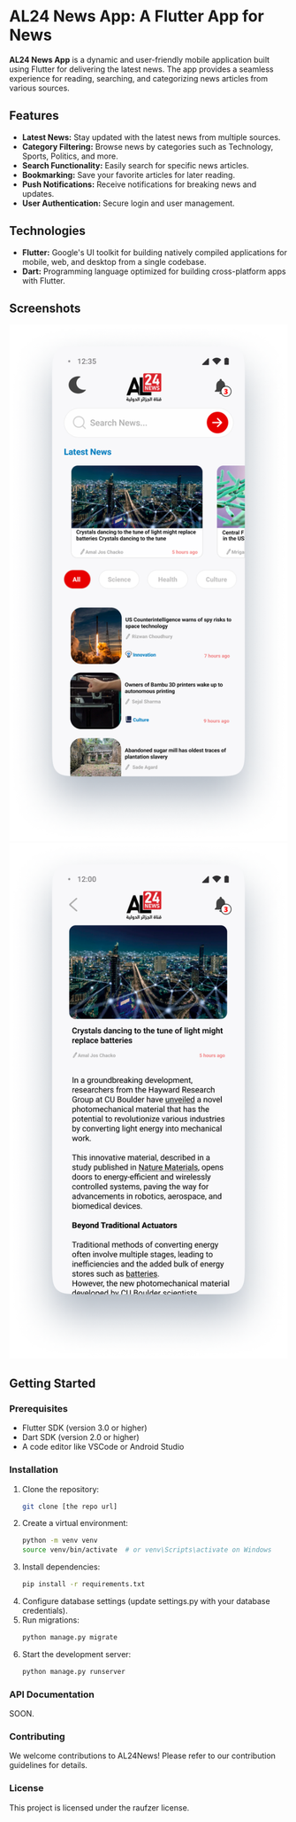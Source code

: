 # AL24 News App: A Flutter App for News

**AL24 News App** is a dynamic and user-friendly mobile application built using Flutter for delivering the latest news. The app provides a seamless experience for reading, searching, and categorizing news articles from various sources.

## Features

* **Latest News:** Stay updated with the latest news from multiple sources.
* **Category Filtering:** Browse news by categories such as Technology, Sports, Politics, and more.
* **Search Functionality:** Easily search for specific news articles.
* **Bookmarking:** Save your favorite articles for later reading.
* **Push Notifications:** Receive notifications for breaking news and updates.
* **User Authentication:** Secure login and user management.

## Technologies

* **Flutter:** Google's UI toolkit for building natively compiled applications for mobile, web, and desktop from a single codebase.
* **Dart:** Programming language optimized for building cross-platform apps with Flutter.

## Screenshots


![Home Screen](./assets/screenshoots/home_screen.png)
![News Screen](assets/screenshoots/news_screen.png)

## Getting Started

### Prerequisites
* Flutter SDK (version 3.0 or higher)
* Dart SDK (version 2.0 or higher)
* A code editor like VSCode or Android Studio

### Installation


1. Clone the repository:
   ```bash
   git clone [the repo url]
2. Create a virtual environment:
   ```bash
   python -m venv venv
   source venv/bin/activate  # or venv\Scripts\activate on Windows
3. Install dependencies:
   ```bash
   pip install -r requirements.txt
4. Configure database settings (update settings.py with your database credentials).
5. Run migrations:
   ```bash
   python manage.py migrate
6. Start the development server:
   ```bash
   python manage.py runserver


### API Documentation
SOON.

### Contributing
We welcome contributions to AL24News! Please refer to our contribution guidelines for details.

### License
This project is licensed under the raufzer license.
